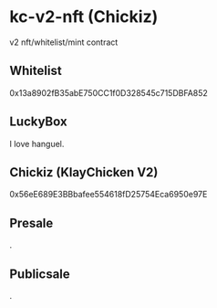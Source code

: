 # kc-v2-nft (Chickiz)
v2 nft/whitelist/mint contract

## Whitelist
0x13a8902fB35abE750CC1f0D328545c715DBFA852

## LuckyBox
I love hanguel.

## Chickiz (KlayChicken V2)
0x56eE689E3BBbafee554618fD25754Eca6950e97E

## Presale
.

## Publicsale
.
